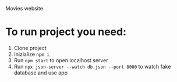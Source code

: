 Movies website
# To run project you need:
1. Clone project
2. Inizialize `npm i`
3. Run `npm start` to open localhost server
4. Run `npx json-server --watch db.json --port 8000` to watch fake database and use app